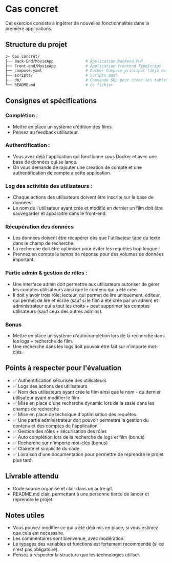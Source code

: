 # Cas concret

Cet exercice consiste à ingétrer de nouvelles fonctionnalités dans la première applications.

## Structure du projet

```bash
3- Cas concret/
├── Back-End/MovieApp              # Application backend PHP
├── Front-end/MovieApp             # Application frontend TypeScript
├── compose.yaml                   # Docker Compose principal (déjà existant avec MySQL et ce que vous avez pu faire précédemment)
├── scripts/                       # Scripts Bash 
├── db/                            # Commande SQL pour créer les tables et insérer des données factice 
└── README.md                      # Ce fichier
```

## Consignes et spécifications

### Complétion :
- Mettre en place un système d'édition des films.
- Pensez au feedback utilisateur.

### Authentification :
- Vous avez déjà l'application qui fonctionne sous Docker et avec une base de données qui se lance.
- On vous demande de rajouter une création de compte et une authentification de compte à cette application.

### Log des activités des utilisateurs :
- Chaque actions des utilisateurs doivent être inscrite sur la base de données.
- Le nom de l'utilisateur ayant crée et modifié en dernier un film doit être sauvegarder et apparaitre dans le front-end.

### Récupération des données
- Les données doivent être récupérer dès que l'utilisateur tape du texte dans le champ de recherche.
- La recherche doit être optimiser pour éviter les requêtes trop longue.
- Prennez en compte le temps de réponse pour des volumes de données important.

### Partie admin & gestion de rôles :
- Une interface admin doit permettre aux utilisateurs autoriser de gérer les comptes utilisateurs ainsi que le contenu qui a été crée.
- Il doit y avoir trois rôle: lecteur, qui permet de lire uniquement, éditeur, qui permet de lire et écrire (sauf si le film a été crée par un admin) et administrateur qui a tout les droits + peut supprimer les comptes utilisateurs (sauf ceux des autres admins).

### Bonus
- Mettre en place un système d'autocomplétion lors de la recherche dans les logs + recherche de film. 
- Une recherche dans les logs doit pouvoir être fait sur n'importe mot-clés. 

## Points à respecter pour l'évaluation

- ✅ Authentification sécurisée des utilisateurs  
- ✅ Logs des actions des utilisateurs  
- ✅ Nom des utilisateurs ayant crée le film ainsi que le nom - du dernier utilisateur ayant modifier le film  
- ✅ Mise en place d'une recherche dynamic lors de la sasie dans les champs de recherche
- ✅ Mise en place de technique d'optimisation des requêtes.
- ✅ Une partie administrateur doit pouvoir permettre la gestion du contenu et des comptes de l'application
- ✅ Gestion des rôles + sécurisation des rôles
- ✅ Auto complétion lors de la recherche de logs et film (bonus)
- ✅ Recherche sur n'importe mot-clés (bonus)
- ✅ Claireté et simplicité du code
- ✅ Livraison d'une documentation pour permettre de reprendre le projet plus tard.

## Livrable attendu

- Code source organisé et clair dans un autre git.
- README.md clair, permettant à une personne tierce de lancer et reprendre le projet.

## Notes utiles

- Vous pouvez modifier ce qui a été déjà mis en place, si vous estimez que cela est necessaire.
- Les commentaires sont bienvenue, avec modération.
- Le typages des variables et functions est fortement recommendé (si ce n'est pas obligatoire).
- Pensez à respecter la structure que les technologies utiliser.
